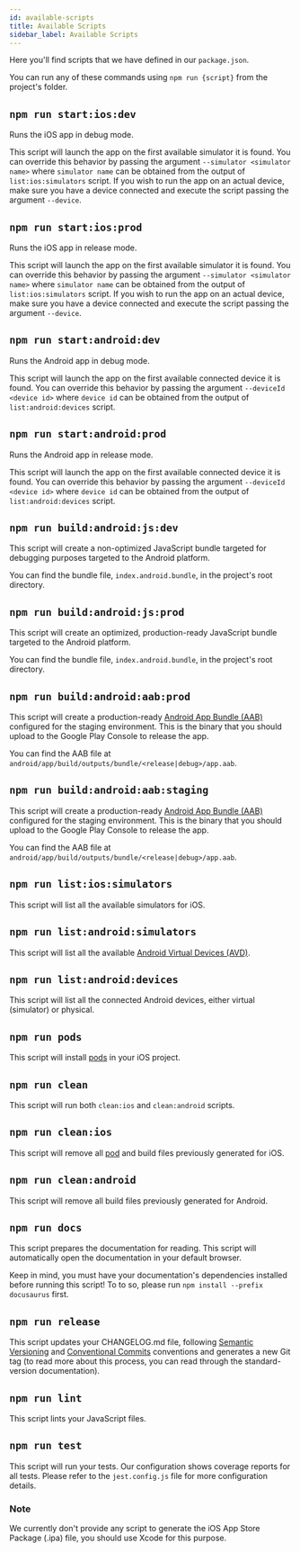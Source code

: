 ```yaml
---
id: available-scripts
title: Available Scripts
sidebar_label: Available Scripts
---
```


Here you'll find scripts that we have defined in our `package.json`.

You can run any of these commands using `npm run {script}` from the project's folder.

## `npm run start:ios:dev`

Runs the iOS app in debug mode.

This script will launch the app on the first available simulator it is found. You can override this behavior by passing the argument `--simulator <simulator name>` where `simulator name` can be obtained from the output of `list:ios:simulators` script. If you wish to run the app on an actual device, make sure you have a device connected and execute the script passing the argument `--device`.

## `npm run start:ios:prod`

Runs the iOS app in release mode.

This script will launch the app on the first available simulator it is found. You can override this behavior by passing the argument `--simulator <simulator name>` where `simulator name` can be obtained from the output of `list:ios:simulators` script. If you wish to run the app on an actual device, make sure you have a device connected and execute the script passing the argument `--device`.

## `npm run start:android:dev`

Runs the Android app in debug mode.

This script will launch the app on the first available connected device it is found. You can override this behavior by passing the argument `--deviceId <device id>` where `device id` can be obtained from the output of `list:android:devices` script. 

## `npm run start:android:prod`

Runs the Android app in release mode.

This script will launch the app on the first available connected device it is found. You can override this behavior by passing the argument `--deviceId <device id>` where `device id` can be obtained from the output of `list:android:devices` script. 

## `npm run build:android:js:dev`

This script will create a non-optimized JavaScript bundle targeted for debugging purposes targeted to the Android platform.

You can find the bundle file, `index.android.bundle`, in the project's root directory.

## `npm run build:android:js:prod`

This script will create an optimized, production-ready JavaScript bundle targeted to the Android platform.

You can find the bundle file, `index.android.bundle`, in the project's root directory.

## `npm run build:android:aab:prod`

This script will create a production-ready [Android App Bundle (AAB)](https://developer.android.com/platform/technology/app-bundle) configured for the staging environment. This is the binary that you should upload to the Google Play Console to release the app.

You can find the AAB file at `android/app/build/outputs/bundle/<release|debug>/app.aab`.

## `npm run build:android:aab:staging`

This script will create a production-ready [Android App Bundle (AAB)](https://developer.android.com/platform/technology/app-bundle) configured for the staging environment. This is the binary that you should upload to the Google Play Console to release the app.

You can find the AAB file at `android/app/build/outputs/bundle/<release|debug>/app.aab`.

## `npm run list:ios:simulators`

This script will list all the available simulators for iOS.

## `npm run list:android:simulators`

This script will list all the available [Android Virtual Devices (AVD)](https://developer.android.com/studio/run/managing-avds).

## `npm run list:android:devices`

This script will list all the connected Android devices, either virtual (simulator) or physical.

## `npm run pods`

This script will install [pods](https://cocoapods.org/) in your iOS project.

## `npm run clean`

This script will run both `clean:ios` and `clean:android` scripts.

## `npm run clean:ios`

This script will remove all [pod](https://cocoapods.org/) and build files previously generated for iOS.

## `npm run clean:android`

This script will remove all build files previously generated for Android.

## `npm run docs`

This script prepares the documentation for reading.
This script will automatically open the documentation in your default browser.

Keep in mind, you must have your documentation's dependencies installed before running this script!
To to so, please run `npm install --prefix docusaurus` first.

## `npm run release`

This script updates your CHANGELOG.md file, following [Semantic Versioning](https://semver.org/) and [Conventional Commits](https://conventionalcommits.org) conventions and generates a new Git tag (to read more about this process, you can read through the standard-version documentation).

## `npm run lint`

This script lints your JavaScript files.

## `npm run test`

This script will run your tests. Our configuration shows coverage reports for all tests. Please refer to the `jest.config.js` file for more configuration details.

### Note

We currently don't provide any script to generate the iOS App Store Package (.ipa) file, you should use Xcode for this purpose.

